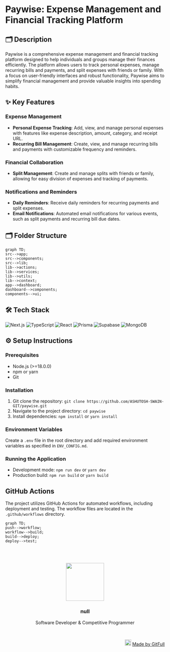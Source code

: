 # Paywise: Expense Management and Financial Tracking Platform

## 🗂️ Description

Paywise is a comprehensive expense management and financial tracking platform designed to help individuals and groups manage their finances efficiently. The platform allows users to track personal expenses, manage recurring bills and payments, and split expenses with friends or family. With a focus on user-friendly interfaces and robust functionality, Paywise aims to simplify financial management and provide valuable insights into spending habits.

## ✨ Key Features

### Expense Management
- **Personal Expense Tracking**: Add, view, and manage personal expenses with features like expense description, amount, category, and receipt URL.
- **Recurring Bill Management**: Create, view, and manage recurring bills and payments with customizable frequency and reminders.

### Financial Collaboration
- **Split Management**: Create and manage splits with friends or family, allowing for easy division of expenses and tracking of payments.

### Notifications and Reminders
- **Daily Reminders**: Receive daily reminders for recurring payments and split expenses.
- **Email Notifications**: Automated email notifications for various events, such as split payments and recurring bill due dates.

## 🗂️ Folder Structure

```mermaid
graph TD;
src-->app;
src-->components;
src-->lib;
lib-->actions;
lib-->services;
lib-->utils;
lib-->context;
app-->dashboard;
dashboard-->components;
components-->ui;
```

## 🛠️ Tech Stack

![Next.js](https://img.shields.io/badge/Next.js-000?logo=next.js&logoColor=white&style=for-the-badge)
![TypeScript](https://img.shields.io/badge/TypeScript-3178c6?logo=typescript&logoColor=white&style=for-the-badge)
![React](https://img.shields.io/badge/React-61DAFB?logo=react&logoColor=white&style=for-the-badge)
![Prisma](https://img.shields.io/badge/Prisma-2D0C7D?logo=prisma&logoColor=white&style=for-the-badge)
![Supabase](https://img.shields.io/badge/Supabase-4ea94b?logo=supabase&logoColor=white&style=for-the-badge)
![MongoDB](https://img.shields.io/badge/MongoDB-4ea94b?logo=mongodb&logoColor=white&style=for-the-badge)

## ⚙️ Setup Instructions

### Prerequisites
- Node.js (>=18.0.0)
- npm or yarn
- Git

### Installation
1. Git clone the repository: `git clone https://github.com/ASHUTOSH-SWAIN-GIT/paywise.git`
2. Navigate to the project directory: `cd paywise`
3. Install dependencies: `npm install` or `yarn install`

### Environment Variables
Create a `.env` file in the root directory and add required environment variables as specified in `ENV_CONFIG.md`.

### Running the Application
- Development mode: `npm run dev` or `yarn dev`
- Production build: `npm run build` or `yarn build`

## GitHub Actions

The project utilizes GitHub Actions for automated workflows, including deployment and testing. The workflow files are located in the `.github/workflows` directory.

```mermaid
graph TD;
push-->workflow;
workflow-->build;
build-->deploy;
deploy-->test;
```



<br><br>
<div align="center">
<img src="https://avatars.githubusercontent.com/u/182845696?v=4" width="120" />
<h3>null</h3>
<p>Software Developer & Competitive Programmer</p>
</div>
<br>
<p align="right">
<img src="https://gitfull.vercel.app/appLogo.png" width="20"/>  <a href="https://gitfull.vercel.app">Made by GitFull</a>
</p>
    
